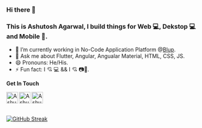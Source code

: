 ### Hi there 👋
  
### This is Ashutosh Agarwal, I build things for Web 💻, Dekstop 💻 and Mobile 📱.

- 🔭 I’m currently working in  No-Code Application Platform @[Blup](https://blup.in/).
- 💬 Ask me about Flutter, Angular, Angualar Material, HTML, CSS, JS.
- 😄 Pronouns: He/His.
- ⚡ Fun fact: I 💘 💻 && I 💘 📷🎥.


**Get In Touch** 

&nbsp; &nbsp; &nbsp; <a href="https://www.linkedin.com/in/ashutosh-a-775804119/">
  <img align="left" alt="Ashutosh's Linkdein" width="30px" src="https://img.icons8.com/fluent/48/000000/linkedin.png" />
</a>
<a href="https://stackoverflow.com/users/10201516/ashu-agarwal">
  <img align="left" alt="Ashutosh's StackOverflow" width="30px" src="https://img.icons8.com/color/48/000000/stackoverflow.png" />
</a>
<a href="https://twitter.com/as_uto">
  <img align="left" alt="Ashutosh's Twitter" width="30px" src="https://img.icons8.com/color/48/000000/twitter--v1.png" />
</a>

<br/>

[![GitHub Streak](https://github-readme-streak-stats.herokuapp.com?user=ashutosh2014&theme=dark&hide_border=true&border_radius=5.1)](https://git.io/streak-stats)
